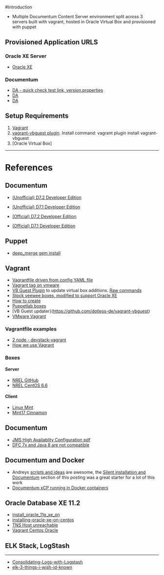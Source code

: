 #Introduction

+ Multiple Documentum Content Server environment split across 3 servers built with vagrant, hosted in Oracle Virtual Box and provisioned with puppet

## Provisioned Application URLS

### Oracle XE Server
+ [Oracle XE](http://127.0.0.1:8080/apex/f?p=4950:1)

### Documentum
+ [DA - quick check test link, version.properties](http://127.0.0.1:8081/da/version.properties)
+ [DA](http://127.0.0.1:8081/da)
+ [DA](http://appsservr:8080/da)


## Setup Requirements
1. [Vagrant](https://community.emc.com/people/aldago-zF7Lc/blog/2015/02/18/unofficial-d72-developer-edition)
1. [vagrant-vbguest plugin](https://github.com/dotless-de/vagrant-vbguest). Install command: vagrant plugin install vagrant-vbguest
1. [Oracle Virtual Box]


--------------------
# References
## Documentum

+ [(Unofficial) D7.2 Developer Edition](https://community.emc.com/people/aldago-zF7Lc/blog/2015/02/18/unofficial-d72-developer-edition)
+ [(Unofficial) D7.1 Developer Edition](https://community.emc.com/people/aldago-zF7Lc/blog/2014/01/30/unofficial-d71-developer-edition)

+ [(Official) D7.2 Developer Edition](https://community.emc.com/community/edn/documentum/blog/2015/11/21/documentum-72-developer-edition)
+ [(Official) D7.1 Developer Edition](https://community.emc.com/community/edn/documentum/blog/2014/03/20/new-documentum-developer-edition-meets-open-source)

## Puppet

+ [deep_merge gem install](http://guides.rubygems.org/rubygems-basics/#installing-gems)

## Vagrant

+ [Vagrantfile driven from config YAML file](https://github.com/openstack-dev/devstack-vagrant)
+ [Vagrant tag on vmware](http://blogs.vmware.com/openstack/tag/vagrant/)
+ [VB Guest Plugin](https://github.com/dotless-de/vagrant-vbguest) to update virtual box additions. [Raw commands](https://gist.github.com/fernandoaleman/5083680)
+ [Stock veewee boxes, modified to support Oracle XE](https://github.com/stlhrt/vagrant-boxes)
+ [How to create](https://github.com/ckan/ckan/wiki/How-to-Create-a-CentOS-Vagrant-Base-Box)
+ [Puppetlab boxes](https://github.com/puppetlabs/puppet-vagrant-boxes)
+ [VB Guest updater}(https://github.com/dotless-de/vagrant-vbguest)
+ [VMware Vagrant](http://blogs.vmware.com/openstack/tag/vagrant)

### Vagrantfile examples
+ [2 node - devstack-vagrant](https://github.com/openstack-dev/devstack-vagrant/blob/master/Vagrantfile)
+ [How we use Vagrant](http://blog.lusis.org/blog/2012/12/17/how-we-vagrant)


### Boxes
#### Server

+ [NREL GitHub](https://github.com/NREL/vagrant-boxes)
+ [NREL CentOS 6.6](https://atlas.hashicorp.com/nrel/boxes/CentOS-6.6-x86_64)

#### Client
+ [Linux Mint](https://atlas.hashicorp.com/boxes/search?utf8=%E2%9C%93&sort=&provider=virtualbox&q=linux+mint)
+ [Mint17 Cinnamon](https://atlas.hashicorp.com/npalm/boxes/mint17-amd64-cinnamon)

## Documentum

+ [JMS High Availablity Configuration pdf](https://uk.emc.com/collateral/white-papers/h12673-wp-pdf-documentum-java-method-server-high-availablity-configuration.pdf)
+ [DFC 7x and Java 8 are not compatible](https://community.emc.com/message/889230)

## Documentum and Docker

+ Andreys [scripts and ideas](https://github.com/andreybpanfilov/dctm/tree/master/docker) are awesome, the [Silent installation and Documentum](http://blog.documentum.pro/2014/08/09/docker-and-documentum-part-ii/) section of this posting was a great starter for a lot of this work
+ [Documentum xCP running in Docker containers](https://github.com/jppop/dctm-docker)

## Oracle Database XE 11.2

+ [install_oracle_11g_xe_on](http://www.davidghedini.com/pg/entry/install_oracle_11g_xe_on)
+ [installing-oracle-xe-on-centos](https://mikesmithers.wordpress.com/2015/03/01/installing-oracle-xe-on-centos)
+ [TNS Host unreachable](http://haridba7.blogspot.co.uk/2013/01/tnsdestination-host-unreachable.html)
+ [Vagrant Centos Oracle](https://github.com/ismaild/vagrant-centos-oracle/blob/master/provisioning/oracle-xe.yml)

## ELK Stack, LogStash
--------------------
+ [Consolidating-Logs-with-Logstash](http://www.linux-magazine.com/Online/Features/Consolidating-Logs-with-Logstash)
+ [elk-3-things-i-wish-id-known](http://blog.scottlogic.com/2014/12/19/elk-3-things-i-wish-id-known.html)

